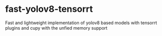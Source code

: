 # fast-yolov8-tensorrt
Fast and lightweight implementation of yolov8 based models with tensorrt plugins and cupy with the unfied memory support
